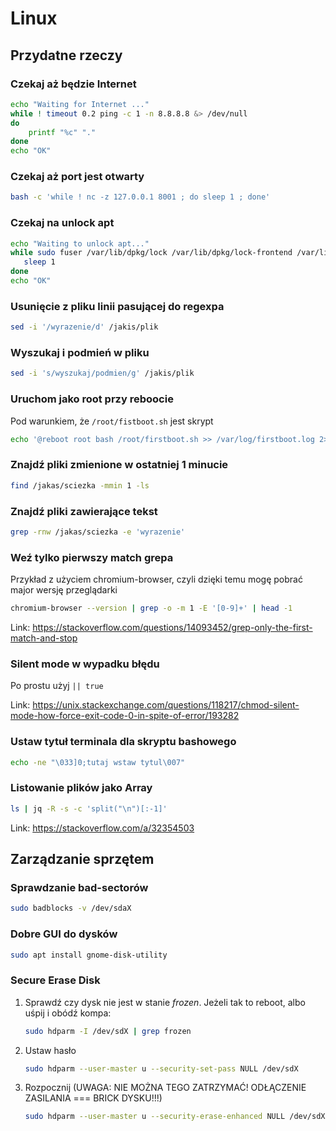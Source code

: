 # Linux

## Przydatne rzeczy

### Czekaj aż będzie Internet

```bash
echo "Waiting for Internet ..."
while ! timeout 0.2 ping -c 1 -n 8.8.8.8 &> /dev/null
do
    printf "%c" "."
done
echo "OK"
```

### Czekaj aż port jest otwarty

```sh
bash -c 'while ! nc -z 127.0.0.1 8001 ; do sleep 1 ; done'
```

### Czekaj na unlock apt

```bash
echo "Waiting to unlock apt..."
while sudo fuser /var/lib/dpkg/lock /var/lib/dpkg/lock-frontend /var/lib/apt/lists/lock /var/cache/apt/archives/lock >/dev/null 2>&1; do
   sleep 1
done
echo "OK"
```

### Usunięcie z pliku linii pasującej do regexpa

```sh
sed -i '/wyrazenie/d' /jakis/plik
```

### Wyszukaj i podmień w pliku

```sh
sed -i 's/wyszukaj/podmien/g' /jakis/plik
```

### Uruchom jako root przy reboocie

Pod warunkiem, że `/root/fistboot.sh` jest skrypt

```sh
echo '@reboot root bash /root/firstboot.sh >> /var/log/firstboot.log 2>&1' >> /etc/crontab;
```

### Znajdź pliki zmienione w ostatniej 1 minucie

```sh
find /jakas/sciezka -mmin 1 -ls
```

### Znajdź pliki zawierające tekst

```sh
grep -rnw /jakas/sciezka -e 'wyrazenie'
```

### Weź tylko pierwszy match grepa

Przykład z użyciem chromium-browser, czyli dzięki temu mogę pobrać major wersję przeglądarki

```sh
chromium-browser --version | grep -o -m 1 -E '[0-9]+' | head -1
```

Link: https://stackoverflow.com/questions/14093452/grep-only-the-first-match-and-stop

### Silent mode w wypadku błędu

Po prostu użyj `|| true`

Link: https://unix.stackexchange.com/questions/118217/chmod-silent-mode-how-force-exit-code-0-in-spite-of-error/193282

### Ustaw tytuł terminala dla skryptu bashowego

```bash
echo -ne "\033]0;tutaj wstaw tytul\007"
```

### Listowanie plików jako Array

```bash
ls | jq -R -s -c 'split("\n")[:-1]'
```

Link: https://stackoverflow.com/a/32354503


## Zarządzanie sprzętem

### Sprawdzanie bad-sectorów

```sh
sudo badblocks -v /dev/sdaX
```

### Dobre GUI do dysków

```sh
sudo apt install gnome-disk-utility
```

### Secure Erase Disk

1. Sprawdź czy dysk nie jest w stanie _frozen_. Jeżeli tak to reboot, albo uśpij i obódź kompa:

    ```sh
    sudo hdparm -I /dev/sdX | grep frozen
    ```

1. Ustaw hasło

    ```sh
    sudo hdparm --user-master u --security-set-pass NULL /dev/sdX
    ```

1. Rozpocznij (UWAGA: NIE MOŻNA TEGO ZATRZYMAĆ! ODŁĄCZENIE ZASILANIA === BRICK DYSKU!!!)

    ```sh
    sudo hdparm --user-master u --security-erase-enhanced NULL /dev/sdX
    ```
